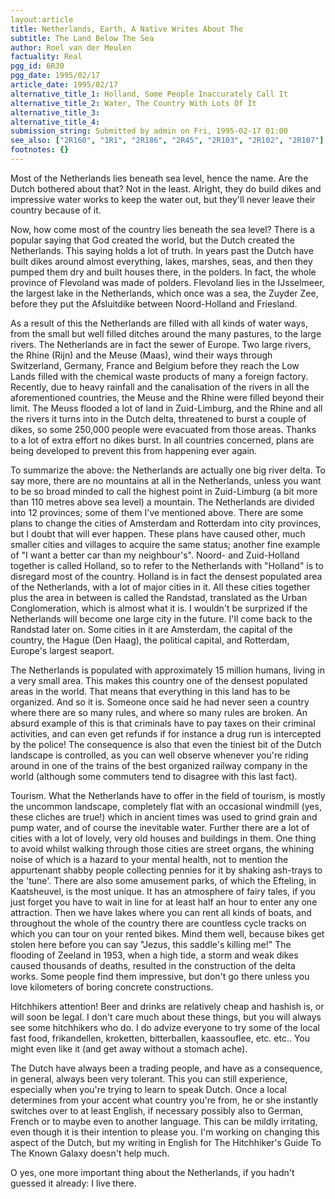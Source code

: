 ```yaml
---
layout:article
title: Netherlands, Earth, A Native Writes About The
subtitle: The Land Below The Sea
author: Roel van der Meulen
factuality: Real
pgg_id: 6R30
pgg_date: 1995/02/17
article_date: 1995/02/17
alternative_title_1: Holland, Some People Inaccurately Call It
alternative_title_2: Water, The Country With Lots Of It
alternative_title_3: 
alternative_title_4: 
submission_string: Submitted by admin on Fri, 1995-02-17 01:00
see_also: ["2R160", "1R1", "2R186", "2R45", "2R103", "2R102", "2R107"]
footnotes: {}
---
```

<div>
<p>Most of the Netherlands lies beneath sea level, hence the name. Are the Dutch bothered about that? Not in the least. Alright, they do build dikes and impressive water works to keep the water out, but they'll never leave their country because of it.</p>
<p>Now, how come most of the country lies beneath the sea level? There is a popular saying that God created the world, but the Dutch created the Netherlands. This saying holds a lot of truth. In years past the Dutch have built dikes around almost everything, lakes, marshes, seas, and then they pumped them dry and built houses there, in the polders. In fact, the whole province of Flevoland was made of polders. Flevoland lies in the IJsselmeer, the largest lake in the Netherlands, which once was a sea, the Zuyder Zee, before they put the Afsluitdike between Noord-Holland and Friesland.</p>
<p>As a result of this the Netherlands are filled with all kinds of water ways, from the small but well filled ditches around the many pastures, to the large rivers. The Netherlands are in fact the sewer of Europe. Two large rivers, the Rhine (Rijn) and the Meuse (Maas), wind their ways through Switzerland, Germany, France and Belgium before they reach the Low Lands filled with the chemical waste products of many a foreign factory. Recently, due to heavy rainfall and the canalisation of the rivers in all the aforementioned countries, the Meuse and the Rhine were filled beyond their limit. The Meuss flooded a lot of land in Zuid-Limburg, and the Rhine and all the rivers it turns into in the Dutch delta, threatened to burst a couple of dikes, so some 250,000 people were evacuated from those areas. Thanks to a lot of extra effort no dikes burst. In all countries concerned, plans are being developed to prevent this from happening ever again.</p>
<p>To summarize the above: the Netherlands are actually one big river delta. To say more, there are no mountains at all in the Netherlands, unless you want to be so broad minded to call the highest point in Zuid-Limburg (a bit more than 110 metres above sea level) a mountain. The Netherlands are divided into 12 provinces; some of them I've mentioned above. There are some plans to change the cities of Amsterdam and Rotterdam into city provinces, but I doubt that will ever happen. These plans have caused other, much smaller cities and villages to acquire the same status; another fine example of "I want a better car than my neighbour's". Noord- and Zuid-Holland together is called Holland, so to refer to the Netherlands with "Holland" is to disregard most of the country. Holland is in fact the densest populated area of the Netherlands, with a lot of major cities in it. All these cities together plus the area in between is called the Randstad, translated as the Urban Conglomeration, which is almost what it is. I wouldn't be surprized if the Netherlands will become one large city in the future. I'll come back to the Randstad later on. Some cities in it are Amsterdam, the capital of the country, the Hague (Den Haag), the political capital, and Rotterdam, Europe's largest seaport.</p>
<p>The Netherlands is populated with approximately 15 million humans, living in a very small area. This makes this country one of the densest populated areas in the world. That means that everything in this land has to be organized. And so it is. Someone once said he had never seen a country where there are so many rules, and where so many rules are broken. An absurd example of this is that criminals have to pay taxes on their criminal activities, and can even get refunds if for instance a drug run is intercepted by the police! The consequence is also that even the tiniest bit of the Dutch landscape is controlled, as you can well observe whenever you're riding around in one of the trains of the best organized railway company in the world (although some commuters tend to disagree with this last fact).</p>
<p>Tourism. What the Netherlands have to offer in the field of tourism, is mostly the uncommon landscape, completely flat with an occasional windmill (yes, these cliches are true!) which in ancient times was used to grind grain and pump water, and of course the inevitable water. Further there are a lot of cities with a lot of lovely, very old houses and buildings in them. One thing to avoid whilst walking through those cities are street organs, the whining noise of which is a hazard to your mental health, not to mention the appurtenant shabby people collecting pennies for it by shaking ash-trays to the 'tune'. There are also some amusement parks, of which the Efteling, in Kaatsheuvel, is the most unique. It has an atmosphere of fairy tales, if you just forget you have to wait in line for at least half an hour to enter any one attraction. Then we have lakes where you can rent all kinds of boats, and throughout the whole of the country there are countless cycle tracks on which you can tour on your rented bikes. Mind them well, because bikes get stolen here before you can say "Jezus, this saddle's killing me!" The flooding of Zeeland in 1953, when a high tide, a storm and weak dikes caused thousands of deaths, resulted in the construction of the delta works. Some people find them impressive, but don't go there unless you love kilometers of boring concrete constructions.</p>
<p>Hitchhikers attention! Beer and drinks are relatively cheap and hashish is, or will soon be legal. I don't care much about these things, but you will always see some hitchhikers who do. I do advize everyone to try some of the local fast food, frikandellen, kroketten, bitterballen, kaassouflee, etc. etc.. You might even like it (and get away without a stomach ache).</p>
<p>The Dutch have always been a trading people, and have as a consequence, in general, always been very tolerant. This you can still experience, especially when you're trying to learn to speak Dutch. Once a local determines from your accent what country you're from, he or she instantly switches over to at least English, if necessary possibly also to German, French or to maybe even to another language. This can be mildly irritating, even though it is their intention to please you. I'm working on changing this aspect of the Dutch, but my writing in English for The Hitchhiker's Guide To The Known Galaxy doesn't help much.</p>
<p>O yes, one more important thing about the Netherlands, if you hadn't guessed it already: I live there.</p>
</div>

